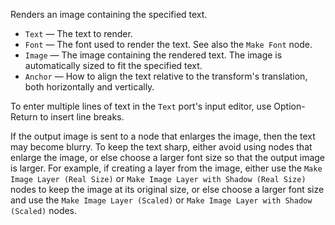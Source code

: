 Renders an image containing the specified text.

   - `Text` — The text to render.
   - `Font` — The font used to render the text.  See also the `Make Font` node.
   - `Image` — The image containing the rendered text.  The image is automatically sized to fit the specified text.
   - `Anchor` — How to align the text relative to the transform's translation, both horizontally and vertically.

To enter multiple lines of text in the `Text` port's input editor, use Option-Return to insert line breaks.

If the output image is sent to a node that enlarges the image, then the text may become blurry. To keep the text sharp, either avoid using nodes that enlarge the image, or else choose a larger font size so that the output image is larger. For example, if creating a layer from the image, either use the `Make Image Layer (Real Size)` or `Make Image Layer with Shadow (Real Size)` nodes to keep the image at its original size, or else choose a larger font size and use the `Make Image Layer (Scaled)` or `Make Image Layer with Shadow (Scaled)` nodes.
